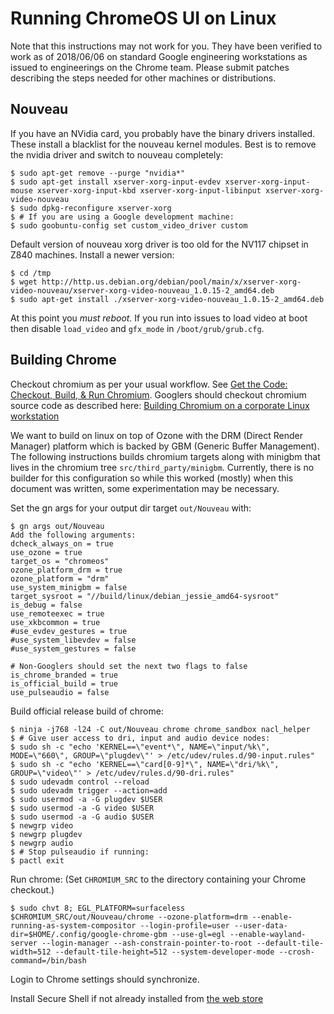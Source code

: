 # Running ChromeOS UI on Linux
Note that this instructions may not work for you. They have been
verified to work as of 2018/06/06 on standard Google engineering
workstations as issued to engineerings on the Chrome team. Please
submit patches describing the steps needed for other machines or distributions.

## Nouveau
If you have an NVidia card, you probably have the binary drivers installed. These install a blacklist for the nouveau kernel modules. Best is to remove the nvidia driver and switch to nouveau completely:

```
$ sudo apt-get remove --purge "nvidia*"
$ sudo apt-get install xserver-xorg-input-evdev xserver-xorg-input-mouse xserver-xorg-input-kbd xserver-xorg-input-libinput xserver-xorg-video-nouveau
$ sudo dpkg-reconfigure xserver-xorg
$ # If you are using a Google development machine:
$ sudo goobuntu-config set custom_video_driver custom
```

Default version of nouveau xorg driver is too old for the NV117 chipset in Z840 machines. Install a newer version:

```
$ cd /tmp
$ wget http://http.us.debian.org/debian/pool/main/x/xserver-xorg-video-nouveau/xserver-xorg-video-nouveau_1.0.15-2_amd64.deb
$ sudo apt-get install ./xserver-xorg-video-nouveau_1.0.15-2_amd64.deb
```

At this point you *must  reboot.* If you run into issues to load video at boot then disable `load_video` and `gfx_mode` in `/boot/grub/grub.cfg`.

## Building Chrome
Checkout chromium as per your usual workflow. See [Get the Code:
Checkout, Build, & Run
Chromium](https://www.chromium.org/developers/how-tos/get-the-code).
Googlers should checkout chromium source code as described here:
[Building Chromium on a corporate Linux
workstation](https://companydoc.corp.google.com/company/teams/chrome/build_instructions.md?cl=head)

We want to build on linux on top of Ozone with the DRM 
(Direct Render Manager) platform which is backed by GBM 
(Generic Buffer Management). The following instructions builds 
chromium targets along with minigbm  that lives in the chromium 
tree `src/third_party/minigbm`. Currently, there is no builder for
this configuration so while this worked (mostly) when this document 
was written, some experimentation may be necessary.

Set the gn args for your output dir target `out/Nouveau` with:

```
$ gn args out/Nouveau
Add the following arguments:
dcheck_always_on = true
use_ozone = true
target_os = "chromeos"
ozone_platform_drm = true
ozone_platform = "drm"
use_system_minigbm = false
target_sysroot = "//build/linux/debian_jessie_amd64-sysroot"
is_debug = false
use_remoteexec = true
use_xkbcommon = true
#use_evdev_gestures = true
#use_system_libevdev = false
#use_system_gestures = false

# Non-Googlers should set the next two flags to false
is_chrome_branded = true
is_official_build = true
use_pulseaudio = false
```

Build official release build of chrome:

```
$ ninja -j768 -l24 -C out/Nouveau chrome chrome_sandbox nacl_helper
$ # Give user access to dri, input and audio device nodes:
$ sudo sh -c "echo 'KERNEL==\"event*\", NAME=\"input/%k\", MODE=\"660\", GROUP=\"plugdev\"' > /etc/udev/rules.d/90-input.rules"
$ sudo sh -c "echo 'KERNEL==\"card[0-9]*\", NAME=\"dri/%k\", GROUP=\"video\"' > /etc/udev/rules.d/90-dri.rules"
$ sudo udevadm control --reload
$ sudo udevadm trigger --action=add
$ sudo usermod -a -G plugdev $USER
$ sudo usermod -a -G video $USER
$ sudo usermod -a -G audio $USER
$ newgrp video
$ newgrp plugdev
$ newgrp audio
$ # Stop pulseaudio if running:
$ pactl exit
```

Run chrome: (Set `CHROMIUM_SRC` to the directory containing your Chrome checkout.)

```
$ sudo chvt 8; EGL_PLATFORM=surfaceless $CHROMIUM_SRC/out/Nouveau/chrome --ozone-platform=drm --enable-running-as-system-compositor --login-profile=user --user-data-dir=$HOME/.config/google-chrome-gbm --use-gl=egl --enable-wayland-server --login-manager --ash-constrain-pointer-to-root --default-tile-width=512 --default-tile-height=512 --system-developer-mode --crosh-command=/bin/bash
```

Login to Chrome settings should synchronize.

Install Secure Shell if not already installed from  [the web store](https://chrome.google.com/webstore/detail/secure-shell/pnhechapfaindjhompbnflcldabbghjo?hl=en)

